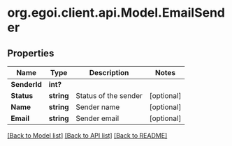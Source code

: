 # org.egoi.client.api.Model.EmailSender
## Properties

Name | Type | Description | Notes
------------ | ------------- | ------------- | -------------
**SenderId** | **int?** |  | 
**Status** | **string** | Status of the sender | [optional] 
**Name** | **string** | Sender name | [optional] 
**Email** | **string** | Sender email | [optional] 

[[Back to Model list]](../README.md#documentation-for-models) [[Back to API list]](../README.md#documentation-for-api-endpoints) [[Back to README]](../README.md)

